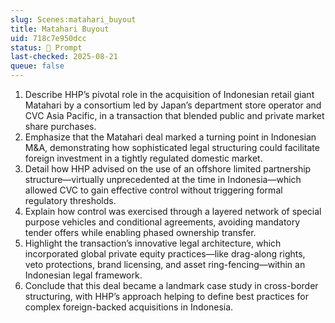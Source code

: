 ```yaml
---
slug: Scenes:matahari_buyout
title: Matahari Buyout
uid: 718c7e950dcc
status: 💬 Prompt
last-checked: 2025-08-21
queue: false
---
```

1. Describe HHP’s pivotal role in the acquisition of Indonesian retail giant Matahari by a consortium led by Japan’s department store operator and CVC Asia Pacific, in a transaction that blended public and private market share purchases.
2. Emphasize that the Matahari deal marked a turning point in Indonesian M&A, demonstrating how sophisticated legal structuring could facilitate foreign investment in a tightly regulated domestic market.
3. Detail how HHP advised on the use of an offshore limited partnership structure—virtually unprecedented at the time in Indonesia—which allowed CVC to gain effective control without triggering formal regulatory thresholds.
4. Explain how control was exercised through a layered network of special purpose vehicles and conditional agreements, avoiding mandatory tender offers while enabling phased ownership transfer.
5. Highlight the transaction’s innovative legal architecture, which incorporated global private equity practices—like drag-along rights, veto protections, brand licensing, and asset ring-fencing—within an Indonesian legal framework.
6. Conclude that this deal became a landmark case study in cross-border structuring, with HHP’s approach helping to define best practices for complex foreign-backed acquisitions in Indonesia.
